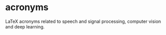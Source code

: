 # acronyms
LaTeX acronyms related to speech and signal processing, computer vision and deep learning.
